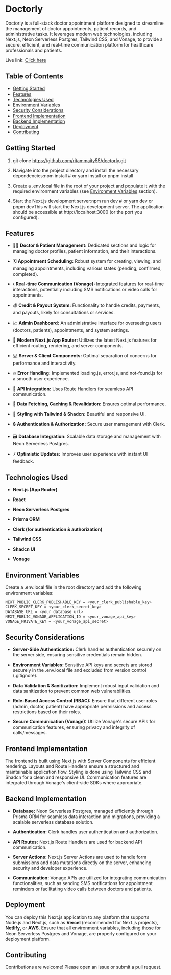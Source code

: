 # Doctorly

Doctorly is a full-stack doctor appointment platform designed to streamline the management of doctor appointments, patient records, and administrative tasks. It leverages modern web technologies, including Next.js, Neon Serverless Postgres, Tailwind CSS, and Vonage, to provide a secure, efficient, and real-time communication platform for healthcare professionals and patients.

Live link: [Click here](https://doctorly-one.vercel.app/)

Table of Contents
-----------------
  - [Getting Started](#getting-started)
  - [Features](#features)
  - [Technologies Used](#technologies-used)
  - [Environment Variables](#environment-variables)
  - [Security Considerations](#security-considerations)
  - [Frontend Implementation](#frontend-implementation)
  - [Backend Implementation](#backend-implementation)
  - [Deployment](#deployment)
  - [Contributing](#contributing)

    

Getting Started
---------------

1.  git clone https://github.com/ritammaity55/doctorly.git
    
2.  Navigate into the project directory and install the necessary dependencies:npm install # or yarn install or pnpm install
    
3.  Create a .env.local file in the root of your project and populate it with the required environment variables (see [Environment Variables](https://www.google.com/search?q=#environment-variables) section).
    
4.  Start the Next.js development server:npm run dev # or yarn dev or pnpm devThis will start the Next.js development server. The application should be accessible at http://localhost:3000 (or the port you configured).
    

Features
--------

*   👨‍⚕️ **Doctor & Patient Management:** Dedicated sections and logic for managing doctor profiles, patient information, and their interactions.
    
*   🗓️ **Appointment Scheduling:** Robust system for creating, viewing, and managing appointments, including various states (pending, confirmed, completed).
    
*   📞 **Real-time Communication (Vonage):** Integrated features for real-time interactions, potentially including SMS notifications or video calls for appointments.
    
*   💰 **Credit & Payout System:** Functionality to handle credits, payments, and payouts, likely for consultations or services.
    
*   📈 **Admin Dashboard:** An administrative interface for overseeing users (doctors, patients), appointments, and system settings.
    
*   🚀 **Modern Next.js App Router:** Utilizes the latest Next.js features for efficient routing, rendering, and server components.
    
*   💻 **Server & Client Components:** Optimal separation of concerns for performance and interactivity.
    
*   🔥 **Error Handling:** Implemented loading.js, error.js, and not-found.js for a smooth user experience.
    
*   📡 **API Integration:** Uses Route Handlers for seamless API communication.
    
*   🔄 **Data Fetching, Caching & Revalidation:** Ensures optimal performance.
    
*   🎨 **Styling with Tailwind & Shadcn:** Beautiful and responsive UI.
    
*   🔒 **Authentication & Authorization:** Secure user management with Clerk.
    
*   🗃️ **Database Integration:** Scalable data storage and management with Neon Serverless Postgres.
    
*   ⚡ **Optimistic Updates:** Improves user experience with instant UI feedback.
    

Technologies Used
-----------------

- **Next.js (App Router)**
    
- **React**
    
- **Neon Serverless Postgres**
    
- **Prisma ORM**
    
- **Clerk (for authentication & authorization)**
    
- **Tailwind CSS**
    
- **Shadcn UI**
    
- **Vonage**
    

Environment Variables
---------------------

Create a .env.local file in the root directory and add the following environment variables:
```bash
NEXT_PUBLIC_CLERK_PUBLISHABLE_KEY = <your_clerk_publishable_key>
CLERK_SECRET_KEY = <your_clerk_secret_key>
DATABASE_URL = <your_database_url>
NEXT_PUBLIC_VONAGE_APPLICATION_ID = <your_vonage_api_key>
VONAGE_PRIVATE_KEY = <your_vonage_api_secret>
```


Security Considerations
-----------------------

*   **Server-Side Authentication:** Clerk handles authentication securely on the server side, ensuring sensitive credentials remain hidden.
    
*   **Environment Variables:** Sensitive API keys and secrets are stored securely in the .env.local file and excluded from version control (.gitignore).
    
*   **Data Validation & Sanitization:** Implement robust input validation and data sanitization to prevent common web vulnerabilities.
    
*   **Role-Based Access Control (RBAC):** Ensure that different user roles (admin, doctor, patient) have appropriate permissions and access restrictions based on their roles.
    
*   **Secure Communication (Vonage):** Utilize Vonage's secure APIs for communication features, ensuring privacy and integrity of calls/messages.
    

Frontend Implementation
-----------------------

The frontend is built using Next.js with Server Components for efficient rendering. Layouts and Route Handlers ensure a structured and maintainable application flow. Styling is done using Tailwind CSS and Shadcn for a clean and responsive UI. Communication features are integrated through Vonage's client-side SDKs where appropriate.

Backend Implementation
----------------------

*   **Database:** Neon Serverless Postgres, managed efficiently through Prisma ORM for seamless data interaction and migrations, providing a scalable serverless database solution.
    
*   **Authentication:** Clerk handles user authentication and authorization.
    
*   **API Routes:** Next.js Route Handlers are used for backend API communication.
    
*   **Server Actions:** Next.js Server Actions are used to handle form submissions and data mutations directly on the server, enhancing security and developer experience.
    
*   **Communication:** Vonage APIs are utilized for integrating communication functionalities, such as sending SMS notifications for appointment reminders or facilitating video calls between doctors and patients.
    

Deployment
----------

You can deploy this Next.js application to any platform that supports Node.js and Next.js, such as **Vercel** (recommended for Next.js projects), **Netlify**, or **AWS**. Ensure that all environment variables, including those for Neon Serverless Postgres and Vonage, are properly configured on your deployment platform.

Contributing
------------

Contributions are welcome! Please open an issue or submit a pull request.
